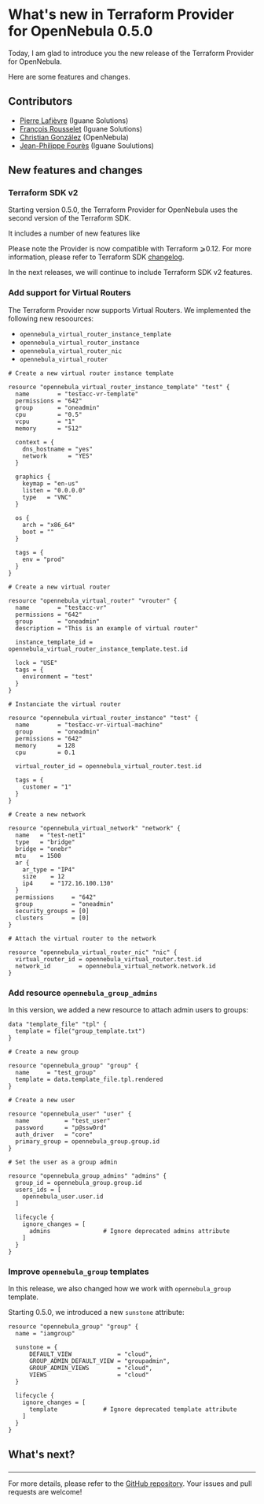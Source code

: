 # What's new in Terraform Provider for OpenNebula 0.5.0

Today, I am glad to introduce you the new release of the Terraform Provider for OpenNebula.

Here are some features and changes.

## Contributors

- [Pierre Lafièvre](https://github.com/treywelsh) (Iguane Solutions)
- [François Rousselet](https://github.com/frousselet) (Iguane Solutions)
- [Christian González](https://github.com/christian7007) (OpenNebula)
- [Jean-Philippe Fourès](https://github.com/jaypif) (Iguane Soulutions)

## New features and changes

### Terraform SDK v2

Starting version 0.5.0, the Terraform Provider for OpenNebula uses the second version of the Terraform SDK.

It includes a number of new features like

Please note the Provider is now compatible with Terraform ⩾0.12. For more information, please refer to Terraform SDK [changelog](https://github.com/hashicorp/terraform-plugin-sdk/blob/v2.0.0/CHANGELOG.md).

In the next releases, we will continue to include Terraform SDK v2 features.

### Add support for Virtual Routers

The Terraform Provider now supports Virtual Routers. We implemented the following new resoources:

- `opennebula_virtual_router_instance_template`
- `opennebula_virtual_router_instance`
- `opennebula_virtual_router_nic`
- `opennebula_virtual_router`

```hcl
# Create a new virtual router instance template

resource "opennebula_virtual_router_instance_template" "test" {
  name        = "testacc-vr-template"
  permissions = "642"
  group       = "oneadmin"
  cpu         = "0.5"
  vcpu        = "1"
  memory      = "512"

  context = {
    dns_hostname = "yes"
    network      = "YES"
  }

  graphics {
    keymap = "en-us"
    listen = "0.0.0.0"
    type   = "VNC"
  }

  os {
    arch = "x86_64"
    boot = ""
  }

  tags = {
    env = "prod"
  }
}

# Create a new virtual router

resource "opennebula_virtual_router" "vrouter" {
  name        = "testacc-vr"
  permissions = "642"
  group       = "oneadmin"
  description = "This is an example of virtual router"

  instance_template_id = opennebula_virtual_router_instance_template.test.id

  lock = "USE"
  tags = {
    environment = "test"
  }
}

# Instanciate the virtual router

resource "opennebula_virtual_router_instance" "test" {
  name        = "testacc-vr-virtual-machine"
  group       = "oneadmin"
  permissions = "642"
  memory      = 128
  cpu         = 0.1

  virtual_router_id = opennebula_virtual_router.test.id

  tags = {
    customer = "1"
  }
}

# Create a new network

resource "opennebula_virtual_network" "network" {
  name   = "test-net1"
  type   = "bridge"
  bridge = "onebr"
  mtu    = 1500
  ar {
    ar_type = "IP4"
    size    = 12
    ip4     = "172.16.100.130"
  }
  permissions     = "642"
  group           = "oneadmin"
  security_groups = [0]
  clusters        = [0]
}

# Attach the virtual router to the network

resource "opennebula_virtual_router_nic" "nic" {
  virtual_router_id = opennebula_virtual_router.test.id
  network_id        = opennebula_virtual_network.network.id
}
```

### Add resource `opennebula_group_admins`

In this version, we added a new resource to attach admin users to groups:

```hcl
data "template_file" "tpl" {
  template = file("group_template.txt")
}

# Create a new group

resource "opennebula_group" "group" {
  name     = "test_group"
  template = data.template_file.tpl.rendered
}

# Create a new user

resource "opennebula_user" "user" {
  name          = "test_user"
  password      = "p@ssw0rd"
  auth_driver   = "core"
  primary_group = opennebula_group.group.id
}

# Set the user as a group admin

resource "opennebula_group_admins" "admins" {
  group_id = opennebula_group.group.id
  users_ids = [
    opennebula_user.user.id
  ]

  lifecycle {
    ignore_changes = [
      admins               # Ignore deprecated admins attribute
    ]
  }
}
```

### Improve `opennebula_group` templates

In this release, we also changed how we work with `opennebula_group` template.

Starting 0.5.0, we introduced a new `sunstone` attribute:

```hcl
resource "opennebula_group" "group" {
  name = "iamgroup"

  sunstone = {
      DEFAULT_VIEW             = "cloud",
      GROUP_ADMIN_DEFAULT_VIEW = "groupadmin",
      GROUP_ADMIN_VIEWS        = "cloud",
      VIEWS                    = "cloud"
  }

  lifecycle {
    ignore_changes = [
      template             # Ignore deprecated template attribute
    ]
  }
}
```

## What's next?

###

---

For more details, please refer to the [GitHub repository](https://github.com/OpenNebula/terraform-provider-opennebula). Your issues and pull requests are welcome!
